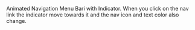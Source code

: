 Animated Navigation Menu Bari with Indicator. When you click on the nav link the indicator move towards it and the nav icon and text color also change.
